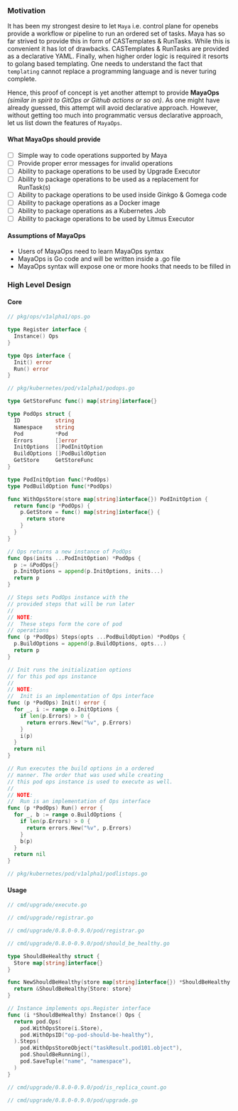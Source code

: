 ### Motivation
It has been my strongest desire to let `Maya` i.e. control plane for openebs provide a workflow or pipeline to run an ordered
set of tasks. Maya has so far strived to provide this in form of CASTemplates & RunTasks. While this is convenient it has 
lot of drawbacks. CASTemplates & RunTasks are provided as a declarative YAML. Finally, when higher order logic is required 
it resorts to golang based templating. One needs to understand the fact that `templating` cannot replace a programming 
language and is never turing complete.

Hence, this proof of concept is yet another attempt to provide **MayaOps** _(similar in spirit to GitOps or Github actions 
or so on)_. As one might have already guessed, this attempt will avoid declarative approach. However, without getting too 
much into programmatic versus declarative approach, let us list down the features of `MayaOps`.

#### What MayaOps should provide
- [ ] Simple way to code operations supported by Maya
- [ ] Provide proper error messages for invalid operations
- [ ] Ability to package operations to be used by Upgrade Executor
- [ ] Ability to package operations to be used as a replacement for RunTask(s)
- [ ] Ability to package operations to be used inside Ginkgo & Gomega code
- [ ] Ability to package operations as a Docker image
- [ ] Ability to package operations as a Kubernetes Job
- [ ] Ability to package operations to be used by Litmus Executor

#### Assumptions of MayaOps
- Users of MayaOps need to learn MayaOps syntax
- MayaOps is Go code and will be written inside a .go file
- MayaOps syntax will expose one or more hooks that needs to be filled in

### High Level Design

#### Core
```go
// pkg/ops/v1alpha1/ops.go

type Register interface {
  Instance() Ops
}

type Ops interface {
  Init() error
  Run() error
}
```

```go
// pkg/kubernetes/pod/v1alpha1/podops.go

type GetStoreFunc func() map[string]interface{}

type PodOps struct {
  ID           string
  Namespace    string
  Pod          *Pod
  Errors       []error
  InitOptions  []PodInitOption
  BuildOptions []PodBuildOption
  GetStore     GetStoreFunc
}

type PodInitOption func(*PodOps)
type PodBuildOption func(*PodOps)

func WithOpsStore(store map[string]interface{}) PodInitOption {
  return func(p *PodOps) {
    p.GetStore = func() map[string]interface{} {
      return store
    }
  }
}

// Ops returns a new instance of PodOps
func Ops(inits ...PodInitOption) *PodOps {
  p := &PodOps{}
  p.InitOptions = append(p.InitOptions, inits...)
  return p
}

// Steps sets PodOps instance with the
// provided steps that will be run later
//
// NOTE:
//  These steps form the core of pod 
// operations
func (p *PodOps) Steps(opts ...PodBuildOption) *PodOps {
  p.BuildOptions = append(p.BuildOptions, opts...)
  return p
}

// Init runs the initialization options
// for this pod ops instance
//
// NOTE:
//  Init is an implementation of Ops interface
func (p *PodOps) Init() error {
  for _, i := range o.InitOptions {
    if len(p.Errors) > 0 {
      return errors.New("%v", p.Errors)
    }
    i(p)
  }
  return nil
}

// Run executes the build options in a ordered
// manner. The order that was used while creating
// this pod ops instance is used to execute as well.
//
// NOTE:
//  Run is an implementation of Ops interface
func (p *PodOps) Run() error {
  for _, b := range o.BuildOptions {
    if len(p.Errors) > 0 {
      return errors.New("%v", p.Errors)
    }
    b(p)
  }
  return nil
}
```

```go
// pkg/kubernetes/pod/v1alpha1/podlistops.go
```

#### Usage
```go
// cmd/upgrade/execute.go
```

```go
// cmd/upgrade/registrar.go
```

```go
// cmd/upgrade/0.8.0-0.9.0/pod/registrar.go
```

```go
// cmd/upgrade/0.8.0-0.9.0/pod/should_be_healthy.go

type ShouldBeHealthy struct {
  Store map[string]interface{}
}

func NewShouldBeHealthy(store map[string]interface{}) *ShouldBeHealthy {
  return &ShouldBeHealthy{Store: store}
}

// Instance implements ops.Register interface
func (i *ShouldBeHealthy) Instance() Ops {
  return pod.Ops(
    pod.WithOpsStore(i.Store),
    pod.WithOpsID("op-pod-should-be-healthy"),
  ).Steps(
    pod.WithOpsStoreObject("taskResult.pod101.object"),
    pod.ShouldBeRunning(),
    pod.SaveTuple("name", "namespace"),
  )
}
```

```go
// cmd/upgrade/0.8.0-0.9.0/pod/is_replica_count.go
```

```go
// cmd/upgrade/0.8.0-0.9.0/pod/upgrade.go
```
